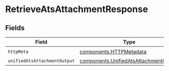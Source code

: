 # RetrieveAtsAttachmentResponse


## Fields

| Field                                                                                          | Type                                                                                           | Required                                                                                       | Description                                                                                    |
| ---------------------------------------------------------------------------------------------- | ---------------------------------------------------------------------------------------------- | ---------------------------------------------------------------------------------------------- | ---------------------------------------------------------------------------------------------- |
| `httpMeta`                                                                                     | [components.HTTPMetadata](../../models/components/httpmetadata.md)                             | :heavy_check_mark:                                                                             | N/A                                                                                            |
| `unifiedAtsAttachmentOutput`                                                                   | [components.UnifiedAtsAttachmentOutput](../../models/components/unifiedatsattachmentoutput.md) | :heavy_minus_sign:                                                                             | N/A                                                                                            |